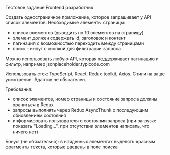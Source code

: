 Тестовое задание Frontend разработчик

Создать одностраничное приложение, которое запрашивает у API список элементов.
Необходимые элементы страницы:
- список элементов (выводить по 10 элементов на страницу)
- элемент должен содержать id, заголовок и контент
- пагинация с возможностью переходить между страницами
- поиск - инпут с кнопкой для фильтрации запроса

Можно использовать любую API, которая поддерживает пагинацию и фильтр, например jsonplaceholder.typicode.com

Использовать стек: TypeScript, React, Redux toolkit, Axios.
Стили на ваше усмотрение. Адаптив не обязателен.

Требования:
- список элементов, номер страницы и состояние запроса должны храниться в Redux
- запросы выполнять через Redux AsyncThunk с последующим обновлением состояния
- информировать пользователя о состоянии запроса (при загрузке показать "Loading...", при отсутствии элементов написать, что ничего нет)

Бонус! (не обязательно): в найденных элементах выделять красным фрагменты текста, которые введены в поле поиска
